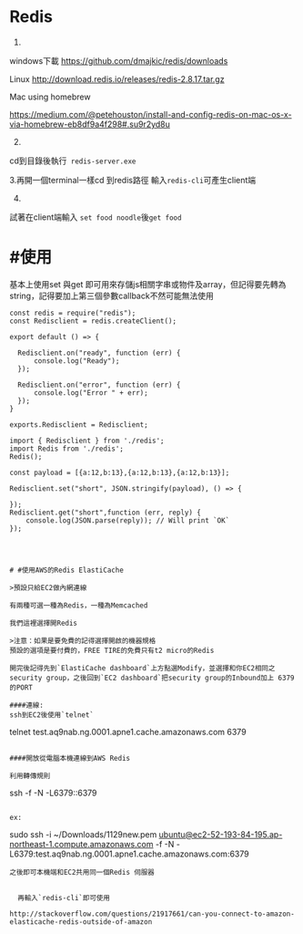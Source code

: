 # Redis
1.

windows下載
https://github.com/dmajkic/redis/downloads

Linux
http://download.redis.io/releases/redis-2.8.17.tar.gz

Mac using homebrew

https://medium.com/@petehouston/install-and-config-redis-on-mac-os-x-via-homebrew-eb8df9a4f298#.su9r2yd8u


2.

cd到目錄後執行` redis-server.exe`

3.再開一個terminal一樣cd 到redis路徑
輸入`redis-cli`可產生client端

4.
試著在client端輸入 `set food noodle`後`get food`

# #使用

基本上使用set 與get 即可用來存儲js相關字串或物件及array，但記得要先轉為string，記得要加上第三個參數callback不然可能無法使用

```
const redis = require("redis");
const Redisclient = redis.createClient();

export default () => {

  Redisclient.on("ready", function (err) {
      console.log("Ready");
  });

  Redisclient.on("error", function (err) {
      console.log("Error " + err);
  });
}

exports.Redisclient = Redisclient;
```

```
import { Redisclient } from './redis';
import Redis from './redis';
Redis();

const payload = [{a:12,b:13},{a:12,b:13},{a:12,b:13}];

Redisclient.set("short", JSON.stringify(payload), () => {

});
Redisclient.get("short",function (err, reply) {
    console.log(JSON.parse(reply)); // Will print `OK`
});

```

```



# #使用AWS的Redis ElastiCache

>預設只給EC2做內網連線

有兩種可選一種為Redis，一種為Memcached

我們這裡選擇開Redis

>注意：如果是要免費的記得選擇開啟的機器規格
預設的選項是要付費的，FREE TIRE的免費只有t2 micro的Redis

開完後記得先到`ElastiCache dashboard`上方點選Modify，並選擇和你EC2相同之security group，之後回到`EC2 dashboard`把security group的Inbound加上 6379的PORT

####連線:
ssh到EC2後使用`telnet`

```
telnet test.aq9nab.ng.0001.apne1.cache.amazonaws.com 6379
```

####開放從電腦本機連線到AWS Redis

利用轉傳規則

```
ssh <your EC2 node that you use to connect to redis> -f -N -L6379:<your redis node endpoint>:6379 
```

ex:
```
sudo ssh -i ~/Downloads/1129new.pem  ubuntu@ec2-52-193-84-195.ap-northeast-1.compute.amazonaws.com -f -N -L6379:test.aq9nab.ng.0001.apne1.cache.amazonaws.com:6379
```
之後即可本機端和EC2共用同一個Redis 伺服器


  再輸入`redis-cli`即可使用 

http://stackoverflow.com/questions/21917661/can-you-connect-to-amazon-elasticache-redis-outside-of-amazon


